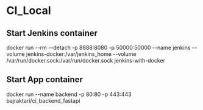 # CI_Local

## Start Jenkins container
docker run --rm --detach -p 8888:8080 -p 50000:50000 --name jenkins --volume jenkins-docker:/var/jenkins_home --volume /var/run/docker.sock:/var/run/docker.sock jenkins-with-docker

## Start App container
docker run --name backend -p 80:80 -p 443:443 bajraktari/ci_backend_fastapi
